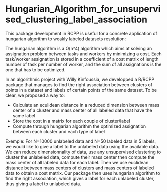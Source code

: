 # Hungarian_Algorithm_for_unsupervised_clustering_label_association
This package development in RCPP is useful for a concrete application of hungarian algorithm to weakly labeled datasets resolution: 

The hungarian algorithm is a O(n^4) algorithm which aims at solving an assignation problem between tasks and workers by minimizing a cost. Each task/worker assignation is stored in a coefficient of a cost matrix of length number of task per number of worker, and the sum of all assignations is the one that has to be optimized.

In an algorithmic project with Willy Kinfoussia, we developped a R/RCPP package that manages to find the right association between clusters of points in a dataset and labels of certain points of the same dataset. To be clear, we proposed a way to:

- Calculate an eculidean distance in a reduced dimension between mass center of a cluster and mass center of all labeled data that have the same label
- Store the cost in a matrix for each couple of cluster/label
- Compute through hungarian algorithm the optimized assignation between each cluster and each type of label

Exemple: For N=10000 unlabeled data and N=50 labeled data in 5 labels, we would like to give a label to the unlabeled data using the available data. We can reduce dimensionnality of data, use any unsupervised clustering to cluster the unlabeled data, compute their mass center then compute the mass center of all labeled data for each label. Then we use euclidean distance between mass centers of clusters and mass centers of labeled data to obtain a cost matrix. Our package then uses hungarian algorithm to find the right association, which gives a label for each unlabeled cluster, thus giving a label to unlabeled data. 
